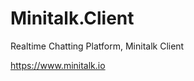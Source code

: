 Minitalk.Client
================

Realtime Chatting Platform, Minitalk Client

https://www.minitalk.io
